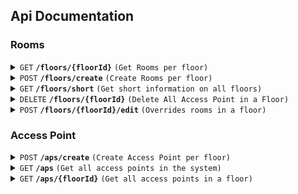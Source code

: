 ## Api Documentation

### Rooms

<details>
<summary><code>GET</code> <code><b>/floors/{floorId}</b></code> <code>(Get Rooms per floor)</code></summary>

##### Path Parameters

- floorId (required) [int] Id of floor to get all rooms from

##### Responses

- 200 (OK) [floor information including max coordinates + geojson of floor with id properties included]

  ```json
  {
    "floor": {
      "name": "Floor X",
      "id": 1,
      "level": 0,
      "maxX": 702.267546,
      "maxY": 576.730794
    },
    "geojson": {
      "type": "FeatureCollection",
      "features": [
        {
          "type": "Feature",
          "properties": {
            "name": "Room ABC",
            "poi": [475.7370116745971, 402.2121372031662],
            "category": "room",
            "id": 1
          },
          "geometry": {
            "type": "Polygon",
            "coordinates": [
              [
                [302.159367, 375.773586],
                [302.159367, 575.700438],
                [502.264908, 575.700438],
                [502.264908, 375.773586],
                [302.159367, 375.773586]
              ]
            ]
          }
        },
        {
          "type": "Feature",
          "properties": {
            "name": "Room Y",
            "poi": [475.7190904799454, 601.714511873351],
            "category": "room",
            "id": 2
          },
          "geometry": {
            "type": "Polygon",
            "coordinates": [
              [
                [501.161478, 375.755664],
                [501.161478, 575.682517],
                [702.267546, 575.682517],
                [702.267546, 375.755664],
                [501.161478, 375.755664]
              ]
            ]
          }
        },
        {
          "type": "Feature",
          "properties": {
            "name": "Koridor X",
            "poi": [154.9981713066682, 48.92084432717678],
            "category": "corridor",
            "id": 3
          },
          "geometry": {
            "type": "Polygon",
            "coordinates": [
              [
                [302.145119, 300.807233],
                [302.145119, 225.834664],
                [101.03905, 226.834298],
                [101.03905, 75.889525],
                [202.092348, 76.889159],
                [200.091293, 125.871238],
                [301.144591, 125.871238],
                [301.144591, 75.889525],
                [402.197889, 75.889525],
                [401.197361, 50.898668],
                [201.091821, 51.898302],
                [201.091821, -0.082679],
                [-4.016359, -2.081948],
                [0.98628, 301.806868],
                [302.145119, 300.807233]
              ]
            ]
          }
        },
        {
          "type": "Feature",
          "properties": {
            "name": "Room A",
            "poi": [438.7812660532264, 151.6585751978892],
            "category": "room",
            "id": 4
          },
          "geometry": {
            "type": "Polygon",
            "coordinates": [
              [
                [1.079156, 300.831738],
                [1.079156, 576.730794],
                [302.237995, 576.730794],
                [302.237995, 300.831738],
                [1.079156, 300.831738]
              ]
            ]
          }
        }
      ]
    }
  }
  ```

  - 404 (Not Found) [No Floor with floorId found]

  ```json
  {
    "error": {
      "status": 404,
      "message": "Floor Level Does Not Exist"
    }
  }
  ```

</details>

<details>
<summary><code>POST</code> <code><b>/floors/create</b></code> <code>(Create Rooms per floor)</code></summary>

##### Request Body

- json [floor name and level + geojson of floor]

  ```json
  {
    "floor": {
      "level": 0,
      "name": "ABCD"
    },
    "type": "FeatureCollection",
    "features": [
      {
        "type": "Feature",
        "properties": {
          "category": "room",
          "name": "Room ABC",
          "poi": [475.73701167459706, 402.2121372031662]
        },
        "geometry": {
          "type": "Polygon",
          "coordinates": [
            [
              [302.159367, 375.773586],
              [302.159367, 575.700438],
              [502.264908, 575.700438],
              [502.264908, 375.773586],
              [302.159367, 375.773586]
            ]
          ]
        }
      },
      {
        "type": "Feature",
        "properties": {
          "category": "room",
          "name": "DEFG",
          "poi": [475.7190904799454, 601.714511873351]
        },
        "geometry": {
          "type": "Polygon",
          "coordinates": [
            [
              [501.161478, 375.755664],
              [501.161478, 575.682517],
              [702.267546, 575.682517],
              [702.267546, 375.755664],
              [501.161478, 375.755664]
            ]
          ]
        }
      },
      {
        "type": "Feature",
        "properties": {
          "category": "corridor",
          "name": "Corridor XYZ",
          "poi": [154.9981713066682, 48.92084432717678]
        },
        "geometry": {
          "type": "Polygon",
          "coordinates": [
            [
              [302.145119, 300.807233],
              [302.145119, 225.834664],
              [101.03905, 226.834298],
              [101.03905, 75.889525],
              [202.092348, 76.889159],
              [200.091293, 125.871238],
              [301.144591, 125.871238],
              [301.144591, 75.889525],
              [402.197889, 75.889525],
              [401.197361, 50.898668],
              [201.091821, 51.898302],
              [201.091821, -0.082679],
              [-4.016359, -2.081948],
              [0.98628, 301.806868],
              [302.145119, 300.807233]
            ]
          ]
        }
      },
      {
        "type": "Feature",
        "properties": {
          "category": "room",
          "name": "Auditorium",
          "poi": [438.78126605322643, 151.65857519788918]
        },
        "geometry": {
          "type": "Polygon",
          "coordinates": [
            [
              [1.079156, 300.831738],
              [1.079156, 576.730794],
              [302.237995, 576.730794],
              [302.237995, 300.831738],
              [1.079156, 300.831738]
            ]
          ]
        }
      }
    ]
  }
  ```

##### Response

- 200 (OK) [No Response Body]
- 400 (Bad Request) [Attempt to add floor level that already exists]
  ```json
  {
    "error": {
      "status": 400,
      "message": "Floor level exists"
    }
  }
  ```
- 500 (Internal Server Error) [Unknown error not yet handled]

  <code>Unknown Error Ocurred</code>

</details>

<details>
<summary><code>GET</code> <code><b>/floors/short</b></code> <code>(Get short information on all floors)</code></summary>

##### Parameters

- No Parameters

##### Response Body

- 200 (OK) [json of short information on all floors]
  ```json
  [
    {
      "id": 1,
      "level": 0,
      "name": "ABCD"
    }
  ]
  ```
  </details>

<details>
<summary><code>DELETE</code> <code><b>/floors/{floorId}</b></code> <code>(Delete All Access Point in a Floor)</code></summary>

##### Path Parameters

- floorId (required) [int] Id of floor to get all rooms from

##### Response

- 200 (OK) [No Response Body]
- 404 (Not Found) [No floor with floorId]
  ```json
  {
    "error": {
      "status": 404,
      "message": "Floor Level Does Not Exist"
    }
  }
  ```

</details>

<details>
<summary><code>POST</code> <code><b>/floors/{floorId}/edit</b></code> <code>(Overrides rooms in a floor)</code></summary>

##### Parameters
- floorId (required) [int] Id of floor to get all rooms from

##### Request Body
The new geojson of the floor
- Features with id will be updated (everything but coordinates and linked access points will be updated)
- Features that exists in database but not in the new geojson will be deleted
- Features with no id, will be created

  ```json
  {
    "type": "FeatureCollection",
    "features": [
      {
        "type": "Feature",
        "properties": {
          "category": "room",
          "name": "Room ABC",
          "poi": [475.73701167459706, 402.2121372031662],
          "id": 1
        },
        "geometry": {
          "type": "Polygon",
          "coordinates": [
            [
              [302.159367, 375.773586],
              [302.159367, 575.700438],
              [502.264908, 575.700438],
              [502.264908, 375.773586],
              [302.159367, 375.773586]
            ]
          ]
        }
      },
      {
        "type": "Feature",
        "properties": {
          "category": "corridor",
          "name": "Corridor XYZABC",
          "poi": [154.9981713066682, 48.92084432717678],
          "id": 3
        },
        "geometry": {
          "type": "Polygon",
          "coordinates": [
            [
              [302.145119, 300.807233],
              [302.145119, 225.834664],
              [101.03905, 226.834298],
              [101.03905, 75.889525],
              [202.092348, 76.889159],
              [200.091293, 125.871238],
              [301.144591, 125.871238],
              [301.144591, 75.889525],
              [402.197889, 75.889525],
              [401.197361, 50.898668],
              [201.091821, 51.898302],
              [201.091821, -0.082679],
              [-4.016359, -2.081948],
              [0.98628, 301.806868],
              [302.145119, 300.807233]
            ]
          ]
        }
      },
      {
        "type": "Feature",
        "properties": {
          "category": "room",
          "name": "New Auditorium",
          "poi": [438.78126605322643, 151.65857519788918]
        },
        "geometry": {
          "type": "Polygon",
          "coordinates": [
            [
              [1.079156, 300.831738],
              [1.079156, 576.730794],
              [302.237995, 576.730794],
              [302.237995, 300.831738],
              [1.079156, 300.831738]
            ]
          ]
        }
      }
    ]
  }
  ```

##### Response
-  200 (OK)
- 404 (Not Found)
  ```json
  {
    "errors": {
        "status": 404,
        "message": "Floor Does Not Exist"
    }
  }
  ```
  - 400 (Bad Request)
  ```json
  {
    "errors": {
        "status": 400,
        "message": "Invalid format for floorId"
    }
  }
  ```


</details>

### Access Point

<details><summary><code>POST</code> <code><b>/aps/create</b></code> <code>(Create Access Point per floor)</code></summary>

##### Request Body

- json [geojson of access points in a floor, with spaceId referring to the roomId (room or corridor) that an access point is in]
  ```json
  {
    "type": "FeatureCollection",
    "features": [
      {
        "type": "Feature",
        "properties": {
          "spaceId": 2,
          "bssids": [
            {
              "ssid": "Wifi",
              "bssid": "AB:CD:EF:12:34:5F"
            },
            {
              "ssid": "Wifi",
              "bssid": "AB:CD:EF:12:34:60"
            }
          ],
          "description": "Sebelah Kanan Pintu"
        },
        "geometry": {
          "type": "Point",
          "coordinates": [288.056992, 766.988323]
        }
      },
      {
        "type": "Feature",
        "properties": {
          "spaceId": 3,
          "bssids": [
            {
              "ssid": "Wifi",
              "bssid": "AB:CD:EF:12:34:61"
            },
            {
              "ssid": "Wifi",
              "bssid": "AB:CD:EF:12:34:62"
            }
          ],
          "description": "Sebelah Kiri Pintu"
        },
        "geometry": {
          "type": "Point",
          "coordinates": [400.056992, 750.988323]
        }
      }
    ]
  }
  ```

##### Response

- 200 (OK) [No Response Body]
- 400 (Bad Request) [Duplicate BSSID Input]
  ```json
  {
    "status": 400,
    "message": "Attempting to create a network with BSSID that already exists"
  }
  ```
- 500 (Internal Server Error) [Unknown error not yet handled]

  <code>Unknown Error Ocurred</code>

</details>

<details>
<summary><code>GET</code> <code><b>/aps</b></code> <code>(Get all access points in the system)</code></summary>

##### Parameters

- No Parameters

##### Response Body

- 200 (OK) [array of access points information for table view]

  - Key represents id of access point
  - each access point keeps information on the floor it is located in such as floor id, name, level, and the total access point in that floor
  - each access point object keeps the room / corridor it is located in

  Response Example:

  ```json
  [
    {
      "key": 1,
      "floor": {
        "id": 1,
        "name": "ABCD",
        "level": 0,
        "apTotal": 2
      },
      "locationName": "DEFG"
    },
    {
      "key": 2,
      "floor": {
        "id": 1,
        "name": "ABCD",
        "level": 0,
        "apTotal": 2
      },
      "locationName": "Corridor XYZ"
    }
  ]
  ```

</details>

<details>
<summary><code>GET</code> <code><b>/aps/{floorId}</b></code> <code>(Get all access points in a floor)</code></summary>

##### Path Parameters

- floorId (required) [int] Id of floor to get all access points from

##### Query Parameters

- type (optional) (defaults to table)
  - geojson (get the geojson of all access points in a floor for map visualisation)
  - table (get access point and network information for all access points in a floor)

##### Response
- table
    - 200 (OK)

      ```json
      {
          "floorName": "ABCD",
          "bssids": [
              {
                  "key": 1,
                  "apInfo": {
                      "id": 3,
                      "locationName": "Room ABC",
                      "description": "Sebelah Kanan Pintu",
                      "bssidTotal": 2
                  },
                  "ssid": "Wifi",
                  "bssid": "AB:CD:EF:12:34:5F"
              },
              {
                  "key": 2,
                  "apInfo": {
                      "id": 3,
                      "locationName": "Room ABC",
                      "description": "Sebelah Kanan Pintu",
                      "bssidTotal": 2
                  },
                  "ssid": "Wifi",
                  "bssid": "AB:CD:EF:12:34:60"
              },
              {
                  "key": 3,
                  "apInfo": {
                      "id": 4,
                      "locationName": "Room ABC",
                      "description": "Sebelah Kiri Pintu",
                      "bssidTotal": 2
                  },
                  "ssid": "Wifi",
                  "bssid": "AB:CD:EF:12:34:61"
              },
              {
                  "key": 4,
                  "apInfo": {
                      "id": 4,
                      "locationName": "Room ABC",
                      "description": "Sebelah Kiri Pintu",
                      "bssidTotal": 2
                  },
                  "ssid": "Wifi",
                  "bssid": "AB:CD:EF:12:34:62"
              },
              {
                  "key": 5,
                  "apInfo": {
                      "id": 6,
                      "locationName": "Room ABC",
                      "description": "",
                      "bssidTotal": 2
                  },
                  "ssid": "Wifi",
                  "bssid": "AB:CD:EF:12:34:70"
              },
              {
                  "key": 6,
                  "apInfo": {
                      "id": 6,
                      "locationName": "Room ABC",
                      "description": "",
                      "bssidTotal": 2
                  },
                  "ssid": "Wifi",
                  "bssid": "AB:CD:EF:12:34:71"
              },
              {
                  "key": 7,
                  "apInfo": {
                      "id": 7,
                      "locationName": "Room ABC",
                      "description": "Sebelah Kiri Pintu",
                      "bssidTotal": 2
                  },
                  "ssid": "Wifi",
                  "bssid": "AB:CD:EF:12:34:72"
              },
              {
                  "key": 8,
                  "apInfo": {
                      "id": 7,
                      "locationName": "Room ABC",
                      "description": "Sebelah Kiri Pintu",
                      "bssidTotal": 2
                  },
                  "ssid": "Wifi",
                  "bssid": "AB:CD:EF:12:34:73"
              }
          ]
      }
      ```
- geojson
  - 200 (OK)

    ```json
    {
    "floor": {
      "id": 1,
      "name": "ABCD"
    },
    "geojson": {
      "type": "FeatureCollection",
      "features": [
        {
          "type": "Feature",
          "properties": {
            "spaceId": 2,
            "spaceName": "DEFG",
            "bssids": [
              {
                "bssid": "AB:CD:EF:12:34:5F",
                "ssid": "Wifi"
              },
              {
                "bssid": "AB:CD:EF:12:34:60",
                "ssid": "Wifi"
              }
            ],
              "description": "Sebelah Kiri Pintu"
          },
          "geometry": {
            "type": "Point",
            "coordinates": [288.056992, 766.988323]
          }
        },
        {
          "type": "Feature",
          "properties": {
            "spaceId": 3,
            "spaceName": "Corridor XYZ",
            "bssids": [
              {
                "bssid": "AB:CD:EF:12:34:61",
                "ssid": "Wifi"
              },
              {
                "bssid": "AB:CD:EF:12:34:62",
                "ssid": "Wifi"
              },
              "description": "Sebelah Kanan Pintu"
            ]
          },
          "geometry": {
            "type": "Point",
            "coordinates": [400.056992, 750.988323]
          }
        }
      ]
    }
    }
    ```

  </details>
